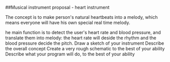 ##Musical instrument proposal - heart instrument

The concept is to make person's natural heartbeats into a melody, which means everyone will have his own special real time melody.

he main function is to detect the user's heart rate and blood pressure, and translate them into melody: the heart rate will deside the rhythm and the blood pressure decide the pitch.
Draw a sketch of your instrument
Describe the overall concept
Create a very rough schematic to the best of your ability
Describe what your program will do, to the best of your ability
